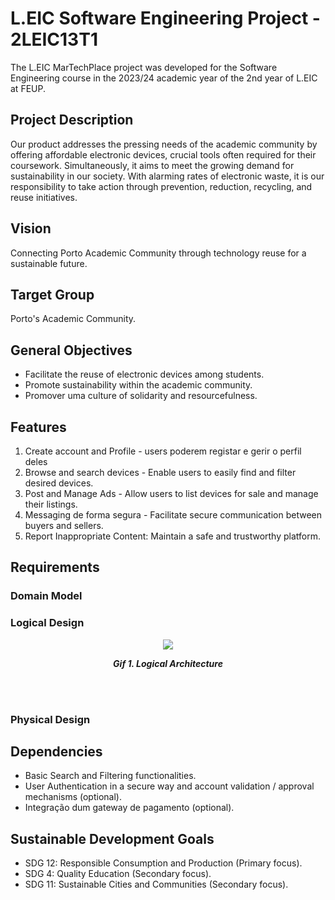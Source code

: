 # L.EIC Software Engineering Project - 2LEIC13T1

The L.EIC MarTechPlace project was developed for the Software Engineering course in the 2023/24 academic year of the 2nd year of L.EIC at FEUP.

## Project Description

Our product addresses the pressing needs of the academic community by offering affordable electronic devices, crucial tools often required for their coursework. Simultaneously, it aims to meet the growing demand for sustainability in our society. With alarming rates of electronic waste, it is our responsibility to take action through prevention, reduction, recycling, and reuse initiatives.


## Vision

Connecting Porto Academic Community through technology reuse for a sustainable future.

## Target Group

Porto's Academic Community.

## General Objectives

- Facilitate the reuse of electronic devices among students.
- Promote sustainability within the academic community.
- Promover uma culture of solidarity and resourcefulness.

## Features

1. Create account and Profile - users poderem registar e gerir o perfil deles
2. Browse and search devices - Enable users to easily find and filter desired devices.
3. Post and Manage Ads - Allow users to list devices for sale and manage their listings.
4. Messaging de forma segura - Facilitate secure communication between buyers and sellers.
5. Report Inappropriate Content: Maintain a safe and trustworthy platform.

## Requirements

### Domain Model

### Logical Design
<p align="center" justify="center">
  <img src="docs/Logical1.png"/>
</p>
<p align="center">
  <b><i>Gif 1. Logical Architecture</i></b>
</p>
<br>
<br />

### Physical Design 

## Dependencies

- Basic Search and Filtering functionalities.
- User Authentication in a secure way and account validation / approval mechanisms (optional).
- Integração dum gateway de pagamento (optional).

## Sustainable Development Goals

- SDG 12: Responsible Consumption and Production (Primary focus).
- SDG 4: Quality Education (Secondary focus).
- SDG 11: Sustainable Cities and Communities (Secondary focus).







